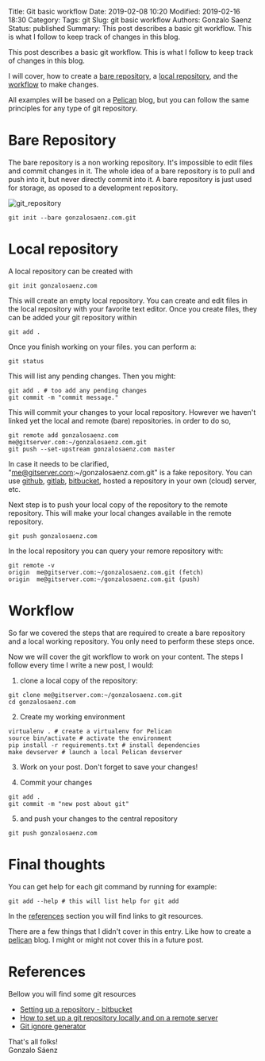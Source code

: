 Title: Git basic workflow
Date: 2019-02-08 10:20
Modified: 2019-02-16 18:30
Category:
Tags: git
Slug: git basic workflow
Authors: Gonzalo Saenz
Status: published
Summary: This post describes a basic git workflow. This is what I follow to keep track of changes in this blog.

This post describes a basic git workflow. This is what I follow to keep track of changes in this blog.

I will cover, how to create a [bare repository](#bare), a [local repository](#local), and the [workflow](#workflow) to make changes.

All examples will be based on a [Pelican][] blog, but you can follow the same principles for any type of git repository.

# Bare Repository <a name="bare"></a>

The bare repository is a non working repository. It's impossible to edit files and commit changes in it. The whole idea of a bare repository is to pull and push into it, but never directly commit into it. A bare repository is just used for storage, as oposed to a development repository.

![git_repository][]

```shell
git init --bare gonzalosaenz.com.git
```

# Local repository <a name="local"></a>

A local repository can be created with

```shell
git init gonzalosaenz.com
```

This will create an empty local repository. You can create and edit files in the local repository with your favorite text editor. Once you create files, they can be added your git repository within

```shell
git add .
```

Once you finish working on your files. you can perform a:

```shell
git status
```
This will list any pending changes. Then you might:

```shell
git add . # too add any pending changes
git commit -m "commit message."
```

This will commit your changes to your local repository. However we haven't linked yet the local and remote (bare) repositories. in order to do so,

```shell
git remote add gonzalosaenz.com me@gitserver.com:~/gonzalosaenz.com.git
git push --set-upstream gonzalosaenz.com master
```
In case it needs to be clarified, "me@gitserver.com:~/gonzalosaenz.com.git" is a fake repository. You can use [github][], [gitlab][], [bitbucket][], hosted a repository in your own (cloud) server, etc.

Next step is to push your local copy of the repository to the remote repository. This will make your local changes available in the remote repository.

```shell
git push gonzalosaenz.com
```

In the local repository you can query your remore repository with:

```shell
git remote -v
origin  me@gitserver.com:~/gonzalosaenz.com.git (fetch)
origin  me@gitserver.com:~/gonzalosaenz.com.git (push)
```

# Workflow <a name="workflow"></a>

So far we covered the steps that are required to create a bare repository and a local working repository. You only need to perform these steps once.

Now we will cover the git workflow to work on your content. The steps I follow every time I write a new post, I would:

1) clone a local copy of the repository:

```shell
git clone me@gitserver.com:~/gonzalosaenz.com.git
cd gonzalosaenz.com
```

2) Create my working environment

```shell
virtualenv . # create a virtualenv for Pelican
source bin/activate # activate the environment
pip install -r requirements.txt # install dependencies
make devserver # launch a local Pelican devserver
```

3) Work on your post. Don't forget to save your changes!

4) Commit your changes

```shell
git add .
git commit -m "new post about git"
```

5) and push your changes to the central repository

```shell
git push gonzalosaenz.com
```

# Final thoughts

You can get help for each git command by running for example:

```shell
git add --help # this will list help for git add
```

In the [references](#references) section you will find links to git resources.

There are a few things that I didn't cover in this entry. Like how to create a [pelican][] blog. I might or might not cover this in a future post.

# References <a name="references"></a>

Bellow you will find some git resources

* [Setting up a repository - bitbucket][bitbucket_repo]
* [How to set up a git repository locally and on a remote server][remote_repo]
* [Git ignore generator][git_ignore]

That's all folks! <br/>
Gonzalo Sáenz

<!-- Links -->

[git_repository]: /images/git_repository.png
[bitbucket_repo]: https://www.atlassian.com/git/tutorials/setting-up-a-repository
[remote_repo]: http://blog.davidecoppola.com/2016/12/how-to-set-up-a-git-repository-locally-and-on-a-remote-server/
[git_ignore]: https://www.gitignore.io/?templates=python "Git ignore for python projects"

[github]: https://github.com
[gitlab]: https://gitlab.com
[bitbucket]: https://bitbucket.org
[pelican]: https://getpelican.com
